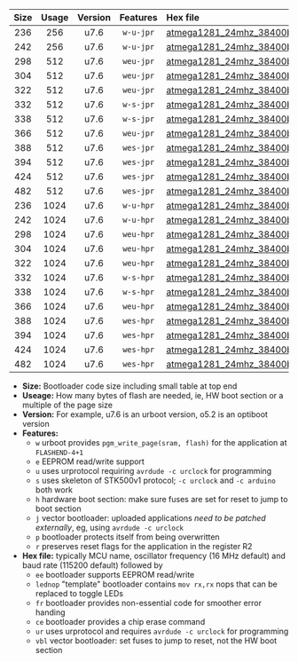 |Size|Usage|Version|Features|Hex file|
|:-:|:-:|:-:|:-:|:--|
|236|256|u7.6|`w-u-jpr`|[atmega1281_24mhz_38400bps_ur_vbl.hex](https://raw.githubusercontent.com/stefanrueger/urboot/main/atmega1281_24mhz_38400bps_ur_vbl.hex)|
|242|256|u7.6|`w-u-jpr`|[atmega1281_24mhz_38400bps_lednop_ur_vbl.hex](https://raw.githubusercontent.com/stefanrueger/urboot/main/atmega1281_24mhz_38400bps_lednop_ur_vbl.hex)|
|298|512|u7.6|`weu-jpr`|[atmega1281_24mhz_38400bps_ee_ur_vbl.hex](https://raw.githubusercontent.com/stefanrueger/urboot/main/atmega1281_24mhz_38400bps_ee_ur_vbl.hex)|
|304|512|u7.6|`weu-jpr`|[atmega1281_24mhz_38400bps_ee_lednop_ur_vbl.hex](https://raw.githubusercontent.com/stefanrueger/urboot/main/atmega1281_24mhz_38400bps_ee_lednop_ur_vbl.hex)|
|322|512|u7.6|`weu-jpr`|[atmega1281_24mhz_38400bps_ee_lednop_fr_ur_vbl.hex](https://raw.githubusercontent.com/stefanrueger/urboot/main/atmega1281_24mhz_38400bps_ee_lednop_fr_ur_vbl.hex)|
|332|512|u7.6|`w-s-jpr`|[atmega1281_24mhz_38400bps_vbl.hex](https://raw.githubusercontent.com/stefanrueger/urboot/main/atmega1281_24mhz_38400bps_vbl.hex)|
|338|512|u7.6|`w-s-jpr`|[atmega1281_24mhz_38400bps_lednop_vbl.hex](https://raw.githubusercontent.com/stefanrueger/urboot/main/atmega1281_24mhz_38400bps_lednop_vbl.hex)|
|366|512|u7.6|`weu-jpr`|[atmega1281_24mhz_38400bps_ee_lednop_fr_ce_ur_vbl.hex](https://raw.githubusercontent.com/stefanrueger/urboot/main/atmega1281_24mhz_38400bps_ee_lednop_fr_ce_ur_vbl.hex)|
|388|512|u7.6|`wes-jpr`|[atmega1281_24mhz_38400bps_ee_vbl.hex](https://raw.githubusercontent.com/stefanrueger/urboot/main/atmega1281_24mhz_38400bps_ee_vbl.hex)|
|394|512|u7.6|`wes-jpr`|[atmega1281_24mhz_38400bps_ee_lednop_vbl.hex](https://raw.githubusercontent.com/stefanrueger/urboot/main/atmega1281_24mhz_38400bps_ee_lednop_vbl.hex)|
|424|512|u7.6|`wes-jpr`|[atmega1281_24mhz_38400bps_ee_lednop_fr_vbl.hex](https://raw.githubusercontent.com/stefanrueger/urboot/main/atmega1281_24mhz_38400bps_ee_lednop_fr_vbl.hex)|
|482|512|u7.6|`wes-jpr`|[atmega1281_24mhz_38400bps_ee_lednop_fr_ce_vbl.hex](https://raw.githubusercontent.com/stefanrueger/urboot/main/atmega1281_24mhz_38400bps_ee_lednop_fr_ce_vbl.hex)|
|236|1024|u7.6|`w-u-hpr`|[atmega1281_24mhz_38400bps_ur.hex](https://raw.githubusercontent.com/stefanrueger/urboot/main/atmega1281_24mhz_38400bps_ur.hex)|
|242|1024|u7.6|`w-u-hpr`|[atmega1281_24mhz_38400bps_lednop_ur.hex](https://raw.githubusercontent.com/stefanrueger/urboot/main/atmega1281_24mhz_38400bps_lednop_ur.hex)|
|298|1024|u7.6|`weu-hpr`|[atmega1281_24mhz_38400bps_ee_ur.hex](https://raw.githubusercontent.com/stefanrueger/urboot/main/atmega1281_24mhz_38400bps_ee_ur.hex)|
|304|1024|u7.6|`weu-hpr`|[atmega1281_24mhz_38400bps_ee_lednop_ur.hex](https://raw.githubusercontent.com/stefanrueger/urboot/main/atmega1281_24mhz_38400bps_ee_lednop_ur.hex)|
|322|1024|u7.6|`weu-hpr`|[atmega1281_24mhz_38400bps_ee_lednop_fr_ur.hex](https://raw.githubusercontent.com/stefanrueger/urboot/main/atmega1281_24mhz_38400bps_ee_lednop_fr_ur.hex)|
|332|1024|u7.6|`w-s-hpr`|[atmega1281_24mhz_38400bps.hex](https://raw.githubusercontent.com/stefanrueger/urboot/main/atmega1281_24mhz_38400bps.hex)|
|338|1024|u7.6|`w-s-hpr`|[atmega1281_24mhz_38400bps_lednop.hex](https://raw.githubusercontent.com/stefanrueger/urboot/main/atmega1281_24mhz_38400bps_lednop.hex)|
|366|1024|u7.6|`weu-hpr`|[atmega1281_24mhz_38400bps_ee_lednop_fr_ce_ur.hex](https://raw.githubusercontent.com/stefanrueger/urboot/main/atmega1281_24mhz_38400bps_ee_lednop_fr_ce_ur.hex)|
|388|1024|u7.6|`wes-hpr`|[atmega1281_24mhz_38400bps_ee.hex](https://raw.githubusercontent.com/stefanrueger/urboot/main/atmega1281_24mhz_38400bps_ee.hex)|
|394|1024|u7.6|`wes-hpr`|[atmega1281_24mhz_38400bps_ee_lednop.hex](https://raw.githubusercontent.com/stefanrueger/urboot/main/atmega1281_24mhz_38400bps_ee_lednop.hex)|
|424|1024|u7.6|`wes-hpr`|[atmega1281_24mhz_38400bps_ee_lednop_fr.hex](https://raw.githubusercontent.com/stefanrueger/urboot/main/atmega1281_24mhz_38400bps_ee_lednop_fr.hex)|
|482|1024|u7.6|`wes-hpr`|[atmega1281_24mhz_38400bps_ee_lednop_fr_ce.hex](https://raw.githubusercontent.com/stefanrueger/urboot/main/atmega1281_24mhz_38400bps_ee_lednop_fr_ce.hex)|

- **Size:** Bootloader code size including small table at top end
- **Useage:** How many bytes of flash are needed, ie, HW boot section or a multiple of the page size
- **Version:** For example, u7.6 is an urboot version, o5.2 is an optiboot version
- **Features:**
  + `w` urboot provides `pgm_write_page(sram, flash)` for the application at `FLASHEND-4+1`
  + `e` EEPROM read/write support
  + `u` uses urprotocol requiring `avrdude -c urclock` for programming
  + `s` uses skeleton of STK500v1 protocol; `-c urclock` and `-c arduino` both work
  + `h` hardware boot section: make sure fuses are set for reset to jump to boot section
  + `j` vector bootloader: uploaded applications *need to be patched externally*, eg, using `avrdude -c urclock`
  + `p` bootloader protects itself from being overwritten
  + `r` preserves reset flags for the application in the register R2
- **Hex file:** typically MCU name, oscillator frequency (16 MHz default) and baud rate (115200 default) followed by
  + `ee` bootloader supports EEPROM read/write
  + `lednop` "template" bootloader contains `mov rx,rx` nops that can be replaced to toggle LEDs
  + `fr` bootloader provides non-essential code for smoother error handing
  + `ce` bootloader provides a chip erase command
  + `ur` uses urprotocol and requires `avrdude -c urclock` for programming
  + `vbl` vector bootloader: set fuses to jump to reset, not the HW boot section
